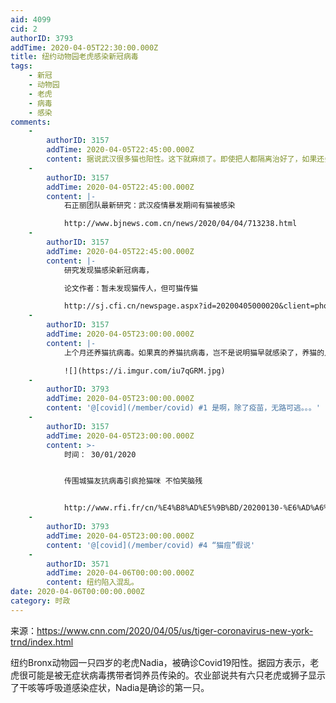 ```yaml
---
aid: 4099
cid: 2
authorID: 3793
addTime: 2020-04-05T22:30:00.000Z
title: 纽约动物园老虎感染新冠病毒
tags:
    - 新冠
    - 动物园
    - 老虎
    - 病毒
    - 感染
comments:
    -
        authorID: 3157
        addTime: 2020-04-05T22:45:00.000Z
        content: 据说武汉很多猫也阳性。这下就麻烦了。即使把人都隔离治好了，如果还会再从动物传到人，那就防不胜防了。
    -
        authorID: 3157
        addTime: 2020-04-05T22:45:00.000Z
        content: |-
            石正丽团队最新研究：武汉疫情暴发期间有猫被感染

            http://www.bjnews.com.cn/news/2020/04/04/713238.html
    -
        authorID: 3157
        addTime: 2020-04-05T22:45:00.000Z
        content: |-
            研究发现猫感染新冠病毒，

            论文作者：暂未发现猫传人，但可猫传猫

            http://sj.cfi.cn/newspage.aspx?id=20200405000020&client=phone
    -
        authorID: 3157
        addTime: 2020-04-05T23:00:00.000Z
        content: |-
            上个月还养猫抗病毒。如果真的养猫抗病毒，岂不是说明猫早就感染了，养猫的人也感染过，症状轻微当成流感治疗了???等待科学家回答。

            ![](https://i.imgur.com/iu7qGRM.jpg)
    -
        authorID: 3793
        addTime: 2020-04-05T23:00:00.000Z
        content: '@[covid](/member/covid) #1 是啊，除了疫苗，无路可逃。。。'
    -
        authorID: 3157
        addTime: 2020-04-05T23:00:00.000Z
        content: >-
            时间： 30/01/2020


            传围城猫友抗病毒引疯抢猫咪 不怕笑脑残


            http://www.rfi.fr/cn/%E4%B8%AD%E5%9B%BD/20200130-%E6%AD%A6%E6%B1%89%E8%82%BA%E7%82%8E-%E4%BC%A0%E5%9B%B4%E5%9F%8E%E6%97%A0%E6%81%99%E6%8A%97%E7%97%85%E6%AF%92%E5%BC%95%E7%96%AF%E6%8A%A2%E7%8C%AB%E5%92%AA-%E4%B8%8D%E6%80%95%E7%AC%91%E8%84%91%E6%AE%8B
    -
        authorID: 3793
        addTime: 2020-04-05T23:00:00.000Z
        content: '@[covid](/member/covid) #4 “猫痘”假说'
    -
        authorID: 3571
        addTime: 2020-04-06T00:00:00.000Z
        content: 纽约陷入混乱。
date: 2020-04-06T00:00:00.000Z
category: 时政
---
```


来源：https://www.cnn.com/2020/04/05/us/tiger-coronavirus-new-york-trnd/index.html

纽约Bronx动物园一只四岁的老虎Nadia，被确诊Covid19阳性。据园方表示，老虎很可能是被无症状病毒携带者饲养员传染的。农业部说共有六只老虎或狮子显示了干咳等呼吸道感染症状，Nadia是确诊的第一只。
